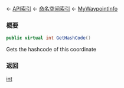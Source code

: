 ← [API索引](Api-Index) ← [命名空间索引](Namespace-Index) ← [MyWaypointInfo](Sandbox.ModAPI.Ingame.MyWaypointInfo)

### 概要

```csharp
public virtual int GetHashCode()
```

Gets the hashcode of this coordinate

### 返回

[int](https://docs.microsoft.com/en-us/dotnet/api/System.Int32?view=netframework-4.6)



